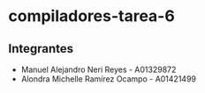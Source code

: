 # compiladores-tarea-6

## Integrantes
- Manuel Alejandro Neri Reyes - A01329872
- Alondra Michelle Ramírez Ocampo - A01421499
